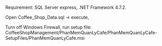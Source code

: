 Requirement: 
  SQL Server express, 
  .NET Framework 4.7.2.

Open Coffee_Shop_Data.sql -> execute,

Turn off Windows Firewall,
run setup file: CoffeeShopManagement/PhanMemQuanLyCafe/PhanMemQuanLyCafe-SetupFiles/PhanMemQuanLyCafe.msi
  
